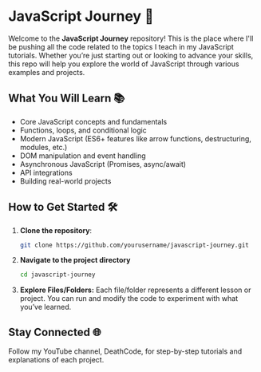 # JavaScript Journey 🚀

Welcome to the **JavaScript Journey** repository! This is the place where I'll be pushing all the code related to the topics I teach in my JavaScript tutorials. Whether you’re just starting out or looking to advance your skills, this repo will help you explore the world of JavaScript through various examples and projects.

## What You Will Learn 📚
- Core JavaScript concepts and fundamentals
- Functions, loops, and conditional logic
- Modern JavaScript (ES6+ features like arrow functions, destructuring, modules, etc.)
- DOM manipulation and event handling
- Asynchronous JavaScript (Promises, async/await)
- API integrations
- Building real-world projects

## How to Get Started 🛠️
1. **Clone the repository**:
   ```bash
   git clone https://github.com/yourusername/javascript-journey.git
2. **Navigate to the project directory**
    ```bash
    cd javascript-journey
3. **Explore Files/Folders:** Each file/folder represents a different lesson or project. You can run and modify the code to experiment with what you’ve learned.

## Stay Connected 🌐
Follow my YouTube channel, DeathCode, for step-by-step tutorials and explanations of each project.
